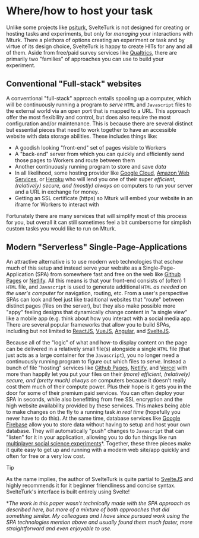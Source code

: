 # Where/how to host your task 

Unlike some projects like [psiturk](https://psiturk.org/), SvelteTurk is not designed for creating or hosting tasks and experiments, but only for *managing* your interactions with Mturk. There a plethora of options creating an experiment or task and by virtue of its design choice, SvelteTurk is happy to create HITs for any and all of them. Aside from free/paid survey services like [Qualtrics](https://www.qualtrics.com/), there are primarily two "families" of approaches you can use to build your experiment.

## Conventional "Full-stack" websites

A conventional "full-stack" approach entails spooling up a computer, which will be continuously running a program to *serve* `HTML` and `Javascript` files to the external world via an open port that is mapped to a URL. This approach offer the most flexibility and control, but does also require the most configuration and/or maintenance. This is because there are several distinct but essential pieces that need to work together to have an accessible website with data storage abilities. These includes things like:

- A goodish looking "front-end" set of pages visible to Workers
- A "back-end" server from which you can quickly and efficiently send those pages to Workers and route between them 
- Another continuously running program to store and save *data* 
- In all likelihood, some hosting provider like [Google Cloud](https://cloud.google.com/), [Amazon Web Services](https://aws.amazon.com/), or [Heroku](https://www.heroku.com/) who will lend you one of their super *efficient, (relatively) secure, and (mostly) always on* computers to run your server and a URL in exchange for money.
- Getting an SSL certificate (https) so Mturk will embed your website in an iframe for Workers to interact with

Fortunately there are many services that will simplify most of this process for you, but overall it can still sometimes feel a bit cumbersome for simplish custom tasks you would like to run on Mturk.

## Modern "Serverless" Single-Page-Applications

An attractive alternative is to use modern web technologies that eschew much of this setup and instead serve your website as a Single-Page-Application (SPA) from somewhere fast and free on the web like [Github Pages](https://pages.github.com/) or [Netlify](https://www.netlify.com/). All this means is that your front-end consists of (often) 1 `HTML` file, and `Javascript` is used to generate additional `HTML` *as needed on the user's computer* for navigation, routing, etc. From a user's perspective SPAs can look and feel just like traditional websites that "route" between distinct pages (files on the server), but they also make possible more "appy" feeling designs that dynamically change content in "a single view" like a mobile app (e.g. think about how you interact with a social media app. There are several popular frameworks that allow you to build SPAs, including but not limited to [ReactJS](https://reactjs.org/), [VueJS](https://vuejs.org/), [Angular](https://angularjs.org/), and [SvelteJS](https://svelte.dev/). 

Because all of the "logic" of what and how-to display content on the page can be delivered in a relatively small file(s) alongside a single `HTML` file (that just acts as a large container for the `Javascript`), you no longer need a continuously running program to figure out which files to *serve.* Instead a bunch of file "hosting" services like [Github Pages](https://pages.github.com/), [Netlify](https://www.netlify.com/), and [Vercel](https://vercel.com/) with more than happily let you put your files on their *(more) efficient, (relatively) secure, and (pretty much) always on* computers because it doesn't really cost them much of their compute power. Plus their hope is it gets you in the door for some of their premium paid services. You can often deploy your SPA in seconds, while also benefitting from free SSL encryption and the high website availability provided by these services. This makes being able to make changes on the fly to a running task *in real time* (hopefully you never have to do this). At the same time, database services like [Google Firebase](https://firebase.google.com/) allow you to store data without having to setup and host your own database. They will automatically "push" changes to `Javascript` that can "listen" for it in your application, allowing you to do fun things like run [multiplayer social science experiments](https://psyarxiv.com/qau5s/)\*. Together, these three pieces make it quite easy to get up and running with a modern web site/app quickly and often for free or a very low cost. 


> [!TIP]
> As the name implies, the author of SvelteTurk is quite partial to [SvelteJS](https://svelte.dev) and highly recommends it for it beginner friendliness and concise syntax. SvelteTurk's interface is built entirely using Svelte!












\**The work in this paper wasn't technically made with the SPA approach as described here, but more of a mixture of both approaches that did something similar. My colleagues and I have since pursued work using the SPA technologies mention above and usually found them much faster, more straightforward and even enjoyable to use.*